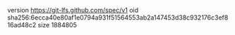 version https://git-lfs.github.com/spec/v1
oid sha256:6ecca40e80af1e0794a931f51564553ab2a147453d38c932176c3ef816ad48c2
size 1884805

